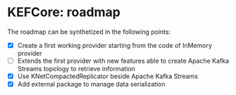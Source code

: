 # KEFCore: roadmap

The roadmap can be synthetized in the following points:

* [x] Create a first working provider starting from the code of InMemory provider
* [ ] Extends the first provider with new features able to create Apache Kafka Streams topology to retrieve information
* [x] Use KNetCompactedReplicator beside Apache Kafka Streams
* [x] Add external package to manage data serialization
